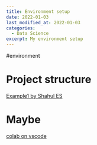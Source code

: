 ```yaml
---
title: Environment setup
date: 2022-01-03
last_modified_at: 2022-01-03
categories:
  - Data Science
excerpt: My environment setup 
---
```

\#environment

# Project structure

[Example1 by Shahul ES](https://neptune.ai/blog/how-to-structure-and-manage-nlp-projects-templates)

# Maybe 

[colab on vscode](https://github.com/abhishekkrthakur/colabcode)

